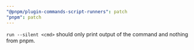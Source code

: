```yaml
---
"@pnpm/plugin-commands-script-runners": patch
"pnpm": patch
---
```


`run --silent <cmd>` should only print output of the command and nothing from pnpm.
